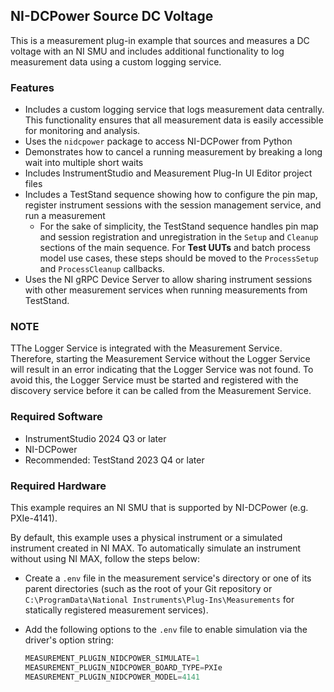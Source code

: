 ## NI-DCPower Source DC Voltage

This is a measurement plug-in example that sources and measures a DC voltage with an
NI SMU and includes additional functionality to log measurement data using a custom logging service.

### Features

- Includes a custom logging service that logs measurement data centrally. This functionality ensures
  that all measurement data is easily accessible for monitoring and analysis.
- Uses the `nidcpower` package to access NI-DCPower from Python
- Demonstrates how to cancel a running measurement by breaking a long wait into
  multiple short waits
- Includes InstrumentStudio and Measurement Plug-In UI Editor project files
- Includes a TestStand sequence showing how to configure the pin map, register
  instrument sessions with the session management service, and run a measurement
  - For the sake of simplicity, the TestStand sequence handles pin map and
    session registration and unregistration in the `Setup` and `Cleanup`
    sections of the main sequence. For **Test UUTs** and batch process model use
    cases, these steps should be moved to the `ProcessSetup` and
    `ProcessCleanup` callbacks.
- Uses the NI gRPC Device Server to allow sharing instrument sessions with other
  measurement services when running measurements from TestStand.

### NOTE

TThe Logger Service is integrated with the Measurement Service. Therefore, starting the Measurement
Service without the Logger Service will result in an error indicating that the Logger Service was
not found. To avoid this, the Logger Service must be started and registered with the discovery
service before it can be called from the Measurement Service.

### Required Software

- InstrumentStudio 2024 Q3 or later
- NI-DCPower
- Recommended: TestStand 2023 Q4 or later

### Required Hardware

This example requires an NI SMU that is supported by NI-DCPower (e.g.
PXIe-4141).

By default, this example uses a physical instrument or a simulated instrument
created in NI MAX. To automatically simulate an instrument without using NI MAX,
follow the steps below:
- Create a `.env` file in the measurement service's directory or one of its
  parent directories (such as the root of your Git repository or
  `C:\ProgramData\National Instruments\Plug-Ins\Measurements` for statically
  registered measurement services).
- Add the following options to the `.env` file to enable simulation via the
  driver's option string:

  ```python
  MEASUREMENT_PLUGIN_NIDCPOWER_SIMULATE=1
  MEASUREMENT_PLUGIN_NIDCPOWER_BOARD_TYPE=PXIe
  MEASUREMENT_PLUGIN_NIDCPOWER_MODEL=4141
  ```
